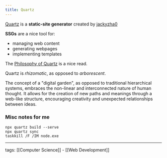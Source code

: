 ```yaml
---
title: Quartz
---
```


[Quartz](https://quartz.jzhao.xyz/) is a **static-site generator** created by [jackyzha0](https://github.com/jackyzha0)

**SSGs** are a nice tool for:  
- managing web content
- generating webpages
- implementing templates

The [Philosophy of Quartz](https://quartz.jzhao.xyz/philosophy) is a nice read.  

Quartz is *rhizomatic*, as opposed to *arborescent*.  

The concept of a "digital garden", as opposed to traditional hierarchical systems, embraces the non-linear and interconnected nature of human thought. It allows for the creation of new paths and meanings through a web-like structure, encouraging creativity and unexpected relationships between ideas.  

### Misc notes for me
`npx quartz build --serve`  
`npx quartz sync`  
`taskkill /F /IM node.exe`  

---

tags: [[Computer Science]] - [[Web Development]]